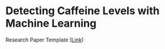 # Detecting Caffeine Levels with Machine Learning

Research Paper Template ([Link](https://docs.google.com/document/d/1K8hIjwqB7ml3NwNEG_GCOyKKeQqV0ilvG0ZPvTlI5R0/edit))